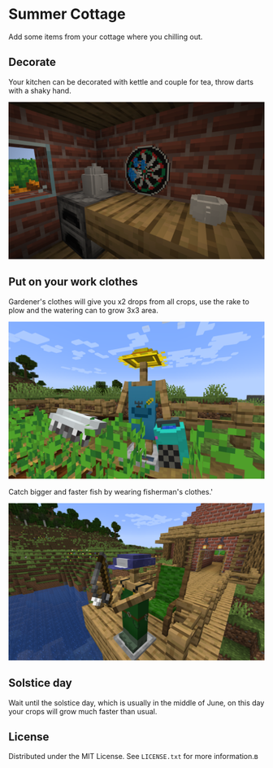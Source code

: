 # Summer Cottage

Add some items from your cottage where you chilling out.

## Decorate

Your kitchen can be decorated with kettle and couple for tea, throw darts with a shaky hand.

![Kitchen](https://github.com/GalievDev/summer-cottage/blob/1.21/assets/kitchen.png?raw=true)

## Put on your work clothes

Gardener's clothes will give you x2 drops from all crops, use the rake to plow and the watering can to grow 3x3 area.

![Gardener](https://github.com/GalievDev/summer-cottage/blob/1.21/assets/gardener.png?raw=true)

Catch bigger and faster fish by wearing fisherman's clothes.'

![Fisherman](https://github.com/GalievDev/summer-cottage/blob/1.21/assets/fisherman.png?raw=true)

## Solstice day

Wait until the solstice day, which is usually in the middle of June, on this day your crops will grow much faster than usual.

## License

Distributed under the MIT License. See `LICENSE.txt` for more information.в